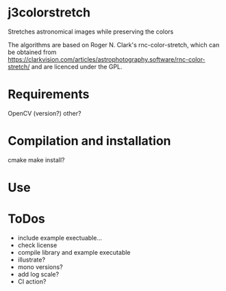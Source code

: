 # j3colorstretch
Stretches astronomical images while preserving the colors

The algorithms are based on Roger N. Clark's rnc-color-stretch, which can be obtained from https://clarkvision.com/articles/astrophotography.software/rnc-color-stretch/ and are licenced under the GPL.

# Requirements

OpenCV (version?)
other?

# Compilation and installation
cmake make
install?

# Use

# ToDos

- include example exectuable...
- check license
- compile library and example executable
- illustrate?
- mono versions?
- add log scale?
- CI action?
